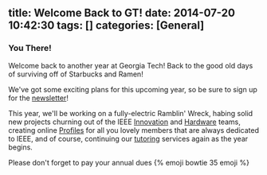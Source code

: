 title: Welcome Back to GT!
date: 2014-07-20 10:42:30
tags: []
categories: [General]
---

### You There!

Welcome back to another year at Georgia Tech! Back to the good old days of surviving off of Starbucks and Ramen!

We've got some exciting plans for this upcoming year, so be sure to sign up for the [newsletter](http://gt-ieee.us5.list-manage.com/subscribe?u=a42ec30139b77172f44401aa5&id=a4ddfb6da0)!

This year, we'll be working on a fully-electric Ramblin' Wreck, habing solid new projects churning out of the IEEE [Innovation](../innovation) and [Hardware](../hardware) teams, creating online [Profiles](../profiles) for all you lovely members that are always dedicated to IEEE, and of course, continuing our [tutoring](../tutoring) services again as the year begins.

Please don't forget to pay your annual dues {% emoji bowtie 35 emoji %}
